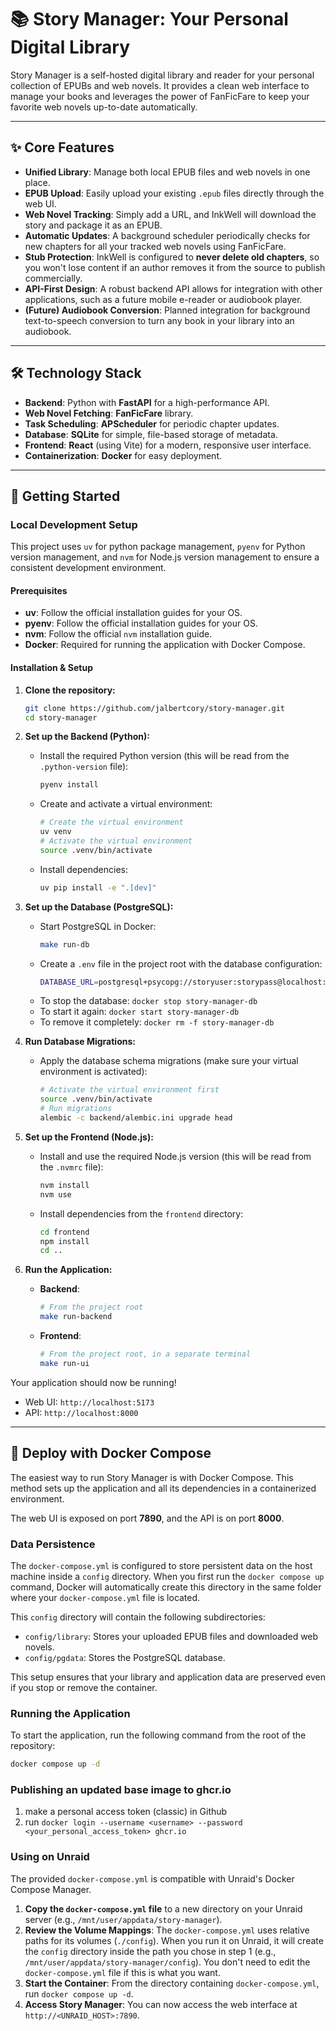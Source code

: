 # 📚 Story Manager: Your Personal Digital Library

Story Manager is a self-hosted digital library and reader for your personal collection of EPUBs and web novels. It provides a clean web interface to manage your books and leverages the power of FanFicFare to keep your favorite web novels up-to-date automatically.



---

## ✨ Core Features

* **Unified Library**: Manage both local EPUB files and web novels in one place.
* **EPUB Upload**: Easily upload your existing `.epub` files directly through the web UI.
* **Web Novel Tracking**: Simply add a URL, and InkWell will download the story and package it as an EPUB.
* **Automatic Updates**: A background scheduler periodically checks for new chapters for all your tracked web novels using FanFicFare.
* **Stub Protection**: InkWell is configured to **never delete old chapters**, so you won't lose content if an author removes it from the source to publish commercially.
* **API-First Design**: A robust backend API allows for integration with other applications, such as a future mobile e-reader or audiobook player.
* **(Future) Audiobook Conversion**: Planned integration for background text-to-speech conversion to turn any book in your library into an audiobook.

---

## 🛠️ Technology Stack

* **Backend**: Python with **FastAPI** for a high-performance API.
* **Web Novel Fetching**: **FanFicFare** library.
* **Task Scheduling**: **APScheduler** for periodic chapter updates.
* **Database**: **SQLite** for simple, file-based storage of metadata.
* **Frontend**: **React** (using Vite) for a modern, responsive user interface.
* **Containerization**: **Docker** for easy deployment.

---

## 🚀 Getting Started

### Local Development Setup

This project uses `uv` for python package management, `pyenv` for Python version management, and `nvm` for Node.js version management to ensure a consistent development environment.

#### Prerequisites

*   **uv**: Follow the official installation guides for your OS.
*   **pyenv**: Follow the official installation guides for your OS.
*   **nvm**: Follow the official `nvm` installation guide.
*   **Docker**: Required for running the application with Docker Compose.

#### Installation & Setup

1.  **Clone the repository:**
    ```bash
    git clone https://github.com/jalbertcory/story-manager.git
    cd story-manager
    ```

2.  **Set up the Backend (Python):**
    *   Install the required Python version (this will be read from the `.python-version` file):
        ```bash
        pyenv install
        ```
    *   Create and activate a virtual environment:
        ```bash
        # Create the virtual environment
        uv venv
        # Activate the virtual environment
        source .venv/bin/activate
        ```
    *   Install dependencies:
        ```bash
        uv pip install -e ".[dev]"
        ```

3.  **Set up the Database (PostgreSQL):**
    *   Start PostgreSQL in Docker:
        ```bash
        make run-db
        ```
    *   Create a `.env` file in the project root with the database configuration:
        ```bash
        DATABASE_URL=postgresql+psycopg://storyuser:storypass@localhost:5432/story_manager
        ```
    *   To stop the database: `docker stop story-manager-db`
    *   To start it again: `docker start story-manager-db`
    *   To remove it completely: `docker rm -f story-manager-db`

4.  **Run Database Migrations:**
    *   Apply the database schema migrations (make sure your virtual environment is activated):
        ```bash
        # Activate the virtual environment first
        source .venv/bin/activate
        # Run migrations
        alembic -c backend/alembic.ini upgrade head
        ```

5.  **Set up the Frontend (Node.js):**
    *   Install and use the required Node.js version (this will be read from the `.nvmrc` file):
        ```bash
        nvm install
        nvm use
        ```
    *   Install dependencies from the `frontend` directory:
        ```bash
        cd frontend
        npm install
        cd ..
        ```

6.  **Run the Application:**
    *   **Backend**:
        ```bash
        # From the project root
        make run-backend
        ```
    *   **Frontend**:
        ```bash
        # From the project root, in a separate terminal
        make run-ui
        ```

Your application should now be running!
*   Web UI: `http://localhost:5173`
*   API: `http://localhost:8000`

---

## 🐋 Deploy with Docker Compose

The easiest way to run Story Manager is with Docker Compose. This method sets up the application and all its dependencies in a containerized environment.

The web UI is exposed on port **7890**, and the API is on port **8000**.

### Data Persistence

The `docker-compose.yml` is configured to store persistent data on the host machine inside a `config` directory. When you first run the `docker compose up` command, Docker will automatically create this directory in the same folder where your `docker-compose.yml` file is located.

This `config` directory will contain the following subdirectories:
*   `config/library`: Stores your uploaded EPUB files and downloaded web novels.
*   `config/pgdata`: Stores the PostgreSQL database.

This setup ensures that your library and application data are preserved even if you stop or remove the container.

### Running the Application

To start the application, run the following command from the root of the repository:
```bash
docker compose up -d
```

### Publishing an updated base image to ghcr.io
1. make a personal access token (classic) in Github
2. run `docker login --username <username> --password <your_personal_access_token> ghcr.io`

### Using on Unraid

The provided `docker-compose.yml` is compatible with Unraid's Docker Compose Manager.

1.  **Copy the `docker-compose.yml` file** to a new directory on your Unraid server (e.g., `/mnt/user/appdata/story-manager`).
2.  **Review the Volume Mappings**: The `docker-compose.yml` uses relative paths for its volumes (`./config`). When you run it on Unraid, it will create the `config` directory inside the path you chose in step 1 (e.g., `/mnt/user/appdata/story-manager/config`). You don't need to edit the `docker-compose.yml` file if this is what you want.
3.  **Start the Container**: From the directory containing `docker-compose.yml`, run `docker compose up -d`.
4.  **Access Story Manager**: You can now access the web interface at `http://<UNRAID_HOST>:7890`.
